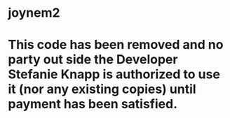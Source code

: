 # joynem2

# This code has been removed and no party out side the Developer Stefanie Knapp is authorized to use it (nor any existing copies) until payment has been satisfied.
